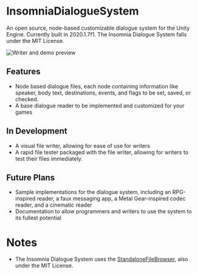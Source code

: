 # InsomniaDialogueSystem
An open source, node-based customizable dialogue system for the Unity Engine.
Currently built in 2020.1.7f1. The Insomnia Dialogue System falls under the MIT License.

![Writer and demo preview](https://wlyonsgamedev.com/Images/insomniadialoguesystemclips.gif)

## Features
- Node based dialogue files, each node containing information like speaker, body text, destinations, events, and flags to be set, saved, or checked.
- A base dialogue reader to be implemented and customized for your games

## In Development
- A visual file writer, allowing for ease of use for writers
- A rapid file tester packaged with the file writer, allowing for writers to test their files immediately.

## Future Plans
- Sample implementations for the dialogue system, including an RPG-inspired reader, a faux messaging app, a Metal Gear-inspired codec reader, and a cinematic reader
- Documentation to allow programmers and writers to use the system to its fullest potential

# Notes
- The Insomnia Dialogue System uses the [StandaloneFileBrowser](https://github.com/gkngkc/UnityStandaloneFileBrowser), also under the MIT License.